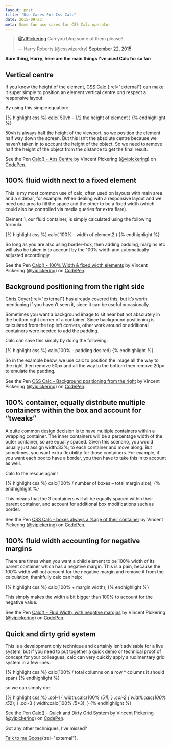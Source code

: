 ```yaml
---
layout: post
title: "Use Cases For Css Calc"
date: 2015-09-23
meta: Some fun use cases for CSS Calc operator
---
```


<blockquote class="twitter-tweet" lang="en"><p lang="en" dir="ltr"><a href="https://twitter.com/VIPickering">@VIPickering</a> Can you blog some of them please?</p>&mdash; Harry Roberts (@csswizardry) <a href="https://twitter.com/csswizardry/status/646266246221201409">September 22, 2015</a></blockquote> <script async src="//platform.twitter.com/widgets.js" charset="utf-8"></script>

**Sure thing, Harry, here are the main things I've used Calc for so far:**

## Vertical centre

If you know the height of the element, [CSS Calc ](https://developer.mozilla.org/en-US/docs/Web/CSS/calc){:rel="external"}  can make it super simple to position an element vertical centre *and* respect a responsive layout.

By using this simple equation:

{% highlight css %}
calc( 50vh – 1/2 the height of element )
{% endhighlight %}

50vh is always half the height of the viewport, so we position the element half way down the screen. But this isn’t the absolute centre because we haven’t taken in to account the height of the object. So we need to remove half the height of the object from the distance to get the final result.

<p data-height="268" data-theme-id="19182" data-slug-hash="QjWXMm" data-default-tab="result" data-user="vipickering" class='codepen'>See the Pen <a href='http://codepen.io/vipickering/pen/QjWXMm/'>Calc() - Abs Centre</a> by Vincent Pickering (<a href='http://codepen.io/vipickering'>@vipickering</a>) on <a href='http://codepen.io'>CodePen</a>.</p>
<script async src="//assets.codepen.io/assets/embed/ei.js"></script>

## 100% fluid width next to a fixed element

This is my most common use of calc, often used on layouts with main area and a sidebar, for example. When dealing with a responsive layout and we need one area to fill the space and the other to be a fixed width (which could also be controlled via media queries for extra flare).

Element 1, our fluid container, is simply calculated using the following formula:

{% highlight css %}
calc( 100% - width of element2 )
{% endhighlight %}

So long as you are also using border-box, then adding padding, margins etc will also be taken in to account by the 100% width and automatically adjusted accordingly.

<p data-height="268" data-theme-id="19182" data-slug-hash="gaMZWY" data-default-tab="result" data-user="vipickering" class='codepen'>See the Pen <a href='http://codepen.io/vipickering/pen/gaMZWY/'>Calc() - 100% Width & fixed width elements</a> by Vincent Pickering (<a href='http://codepen.io/vipickering'>@vipickering</a>) on <a href='http://codepen.io'>CodePen</a>.</p>
<script async src="//assets.codepen.io/assets/embed/ei.js"></script>

## Background positioning from the right side

[Chris Coyer](https://css-tricks.com/a-couple-of-use-cases-for-calc/){:rel="external"} has already covered this, but it’s worth mentioning if you haven’t seen it, since it can be useful occasionally.

Sometimes you want a background image to sit near but not absolutely in the bottom right corner of a container. Since background positioning is calculated from the top left corners, other work around or additional containers were needed to add the padding.

Calc can save this simply by doing the following:

{% highlight css %}
calc(100% - padding desired)
{% endhighlight %}

So in the example below, we use calc to position the image all the way to the right then remove 50px and all the way to the  bottom then remove 20px to emulate the padding.

<p data-height="268" data-theme-id="19182" data-slug-hash="ojLmaL" data-default-tab="result" data-user="vipickering" class='codepen'>See the Pen <a href='http://codepen.io/vipickering/pen/ojLmaL/'>CSS Calc - Background positioning from the right</a> by Vincent Pickering (<a href='http://codepen.io/vipickering'>@vipickering</a>) on <a href='http://codepen.io'>CodePen</a>.</p>
<script async src="//assets.codepen.io/assets/embed/ei.js"></script>

## 100% container, equally distribute multiple containers within the box and account for “tweaks”

A quite common design decision is to have multiple containers within a wrapping container. The inner containers will be a percentage width of the outer container, so are equally spaced. Given this scenario, you would usually just assign width:33%; to each container and move along. But sometimes, you want extra flexibility for those containers. For example, if you want each box to have a border, you then have to take this in to account as well.

Calc to the rescue again!

{% highlight css %}
calc(100% / number of boxes – total margin size);
{% endhighlight %}

This means that the 3 containers will all be equally spaced within their parent container, and account for additional box modifications such as border.

<p data-height="268" data-theme-id="19182" data-slug-hash="meEoyp" data-default-tab="result" data-user="vipickering" class='codepen'>See the Pen <a href='http://codepen.io/vipickering/pen/meEoyp/'>CSS Calc - boxes always a %age of their container</a> by Vincent Pickering (<a href='http://codepen.io/vipickering'>@vipickering</a>) on <a href='http://codepen.io'>CodePen</a>.</p>
<script async src="//assets.codepen.io/assets/embed/ei.js"></script>

## 100% fluid width accounting for negative margins

There are times when you want a child element to be 100% width of its parent container which has a negative margin. This is a pain, because the 100% width will not account for the negative margin and remove it from the calculation, thankfully calc can help:

{% highlight css %}
calc(100% + margin width);
{% endhighlight %}

This simply makes the width a bit bigger than 100% to account for the negative value.

<p data-height="268" data-theme-id="19182" data-slug-hash="GpqPOK" data-default-tab="result" data-user="vipickering" class='codepen'>See the Pen <a href='http://codepen.io/vipickering/pen/GpqPOK/'>Calc() - Flud Width, with negative margins</a> by Vincent Pickering (<a href='http://codepen.io/vipickering'>@vipickering</a>) on <a href='http://codepen.io'>CodePen</a>.</p>
<script async src="//assets.codepen.io/assets/embed/ei.js"></script>

## Quick and dirty grid system

This is a development only technique and certainly isn’t advisable for a live system, but if you need to put together a quick demo or technical proof of concept for your colleagues, calc can very quickly apply a rudimentary grid system in a few lines:

{% highlight css %}
calc(100% / total columns on a row * columns it should span)
{% endhighlight %}

so we can simply do:

{% highlight css %}
.col-1 { width:calc(100% /5*1); }
.col-2 { width:calc(100% /5*2); }
.col-3 { width:calc(100% /5*3); }
{% endhighlight %}

<p data-height="268" data-theme-id="19182" data-slug-hash="gaMZZP" data-default-tab="result" data-user="vipickering" class='codepen'>See the Pen <a href='http://codepen.io/vipickering/pen/gaMZZP/'>Calc() - Quick and Dirty Grid System</a> by Vincent Pickering (<a href='http://codepen.io/vipickering'>@vipickering</a>) on <a href='http://codepen.io'>CodePen</a>.</p>
<script async src="//assets.codepen.io/assets/embed/ei.js"></script>

Got any other techniques, I’ve missed?

[Talk to me Goose](http://www.twitter.com/vipickering){:rel="external"}.
